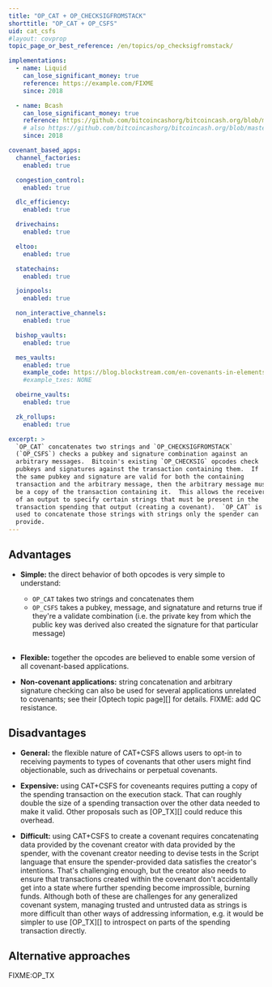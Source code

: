 ```yaml
---
title: "OP_CAT + OP_CHECKSIGFROMSTACK"
shorttitle: "OP_CAT + OP_CSFS"
uid: cat_csfs
#layout: covprop
topic_page_or_best_reference: /en/topics/op_checksigfromstack/

implementations:
  - name: Liquid
    can_lose_significant_money: true
    reference: https://example.com/FIXME
    since: 2018

  - name: Bcash
    can_lose_significant_money: true
    reference: https://github.com/bitcoincashorg/bitcoincash.org/blob/master/spec/op_checkdatasig.md
    # also https://github.com/bitcoincashorg/bitcoincash.org/blob/master/spec/may-2018-reenabled-opcodes.md
    since: 2018

covenant_based_apps:
  channel_factories:
    enabled: true

  congestion_control:
    enabled: true

  dlc_efficiency:
    enabled: true

  drivechains:
    enabled: true

  eltoo:
    enabled: true

  statechains:
    enabled: true

  joinpools:
    enabled: true

  non_interactive_channels:
    enabled: true

  bishop_vaults:
    enabled: true

  mes_vaults:
    enabled: true
    example_code: https://blog.blockstream.com/en-covenants-in-elements-alpha/
    #example_txes: NONE

  obeirne_vaults:
    enabled: true

  zk_rollups:
    enabled: true

excerpt: >
  `OP_CAT` concatenates two strings and `OP_CHECKSIGFROMSTACK`
  (`OP_CSFS`) checks a pubkey and signature combination against an
  arbitrary messages.  Bitcoin's existing `OP_CHECKSIG` opcodes check
  pubkeys and signatures against the transaction containing them.  If
  the same pubkey and signature are valid for both the containing
  transaction and the arbitrary message, then the arbitrary message must
  be a copy of the transaction containing it.  This allows the receiver
  of an output to specify certain strings that must be present in the
  transaction spending that output (creating a covenant).  `OP_CAT` is
  used to concatenate those strings with strings only the spender can
  provide.
---
```

## Advantages

- **Simple:** the direct behavior of both opcodes is very simple to
  understand:

   - `OP_CAT` takes two strings and concatenates them
   - `OP_CSFS` takes a pubkey, message, and signatature and returns true
     if they're a validate combination (i.e. the private key from
     which the public key was derived also created the signature for
     that particular message)<br><br>

- **Flexible:** together the opcodes are believed to enable some version
  of all covenant-based applications.

- **Non-covenant applications:** string concatenation and arbitrary
  signature checking can also be used for several applications unrelated
  to covenants; see their [Optech topic page][] for details.  FIXME: add
  QC resistance.

## Disadvantages

- **General:** the flexible nature of CAT+CSFS allows users to opt-in to
  receiving payments to types of covenants that other users might
  find objectionable, such as drivechains or perpetual covenants.

- **Expensive:** using CAT+CSFS for coveneants requires putting a copy
  of the spending transaction on the execution stack.  That can roughly
  double the size of a spending transaction over the other data needed
  to make it valid.  Other proposals such as [OP_TX][] could reduce this
  overhead.

- **Difficult:** using CAT+CSFS to create a covenant requires
  concatenating data provided by the covenant creator with data provided
  by the spender, with the covenant creator needing to devise tests in
  the Script language that ensure the spender-provided data satisfies
  the creator's intentions.  That's challenging enough, but the creator
  also needs to ensure that transactions created within the covenant
  don't accidentally get into a state where further spending become
  improssible, burning funds.  Although both of these are challenges for
  any generalized covenant system, managing trusted and untrusted data
  as strings is more difficult than other ways of addressing
  information, e.g. it would be simpler to use [OP_TX][] to introspect
  on parts of the spending transaction directly.

## Alternative approaches

FIXME:OP_TX

